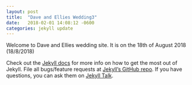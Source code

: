 ```yaml
---
layout: post
title:  "Dave and Ellies Wedding3"
date:   2018-02-01 14:08:12 -0600
categories: jekyll update
---
```

Welcome to Dave and Ellies wedding site. It is on the 18th of August 2018 (18/8/2018)


Check out the [Jekyll docs][jekyll-docs] for more info on how to get the most out of Jekyll. File all bugs/feature requests at [Jekyll’s GitHub repo][jekyll-gh]. If you have questions, you can ask them on [Jekyll Talk][jekyll-talk].

[jekyll-docs]: https://jekyllrb.com/docs/home
[jekyll-gh]:   https://github.com/jekyll/jekyll
[jekyll-talk]: https://talk.jekyllrb.com/
